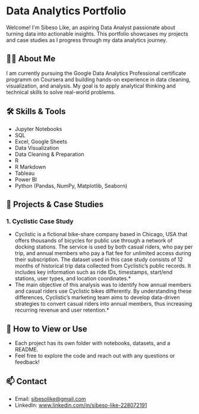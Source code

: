 # Data Analytics Portfolio

Welcome! I'm Sibeso Like, an aspiring Data Analyst passionate about turning data into actionable insights. This portfolio showcases my projects and case studies as I progress through my data analytics journey.

## 👨‍💻 About Me

I am currently pursuing the Google Data Analytics Professional certificate programm on Coursera and building hands-on experience in data cleaning, visualization, and analysis. My goal is to apply analytical thinking and technical skills to solve real-world problems.

## 🛠️ Skills & Tools

- Jupyter Notebooks
- SQL 
- Excel, Google Sheets
- Data Visualization
- Data Cleaning & Preparation
- R
- R Markdown
- Tableau
- Power BI
- Python (Pandas, NumPy, Matplotlib, Seaborn)

## 📁 Projects & Case Studies

### 1. Cyclistic Case Study
* Cyclistic is a fictional bike-share company based in Chicago, USA that offers thousands of bicycles for public use through a network of docking stations. The service is used by both casual riders, who pay per trip, and annual members who pay a flat fee for unlimited access during their subscription. The dataset used in this case study consists of 12 months of historical trip data collected from Cyclistic’s public records. It includes key information such as ride IDs, timestamps, start/end stations, user types, and location coordinates.*
* The main objective of this analysis was to identify how annual members and casual riders use Cyclistic bikes differently. By understanding these differences, Cyclistic’s marketing team aims to develop data-driven strategies to convert casual riders into annual members, thus increasing recurring revenue and user retention.*


## 🚀 How to View or Use

- Each project has its own folder with notebooks, datasets, and a README.
- Feel free to explore the code and reach out with any questions or feedback!

## 📫 Contact

- Email: sibesolike@gmail.com
- LinkedIn: www.linkedin.com/in/sibeso-like-228072191
